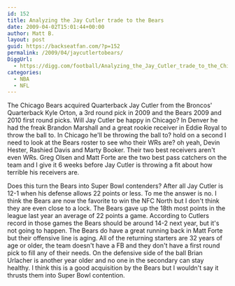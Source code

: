 ```yaml
---
id: 152
title: Analyzing the Jay Cutler trade to the Bears
date: 2009-04-02T15:01:44+00:00
author: Matt B.
layout: post
guid: https://backseatfan.com/?p=152
permalink: /2009/04/jaycutlertobears/
DiggUrl:
  - https://digg.com/football/Analyzing_the_Jay_Cutler_trade_to_the_Chicago_Bears
categories:
  - NBA
  - NFL
---
```


<div class="entry">
  <p>
    The Chicago Bears acquired Quarterback Jay Cutler from the Broncos' Quarterback Kyle Orton, a 3rd round pick in 2009 and the Bears 2009 and 2010 first round picks. Will Jay Cutler be happy in Chicago? In Denver he had the freak Brandon Marshall and a great rookie receiver in Eddie Royal to throw the ball to. In Chicago he'll be throwing the ball to? hold on a second I need to look at the Bears roster to see who their WRs are? oh yeah, Devin Hester, Rashied Davis and Marty Booker. Their two best receivers aren't even WRs. Greg Olsen and Matt Forte are the two best pass catchers on the team and I give it 6 weeks before Jay Cutler is throwing a fit about how terrible his receivers are.
  </p>

  <p>
    Does this turn the Bears into Super Bowl contenders? After all Jay Cutler is 12-1 when his defense allows 22 points or less. To me the answer is no. I think the Bears are now the favorite to win the NFC North but I don't think they are even close to a lock. The Bears gave up the 18th most points in the league last year an average of 22 points a game. According to Cutlers record in those games the Bears should be around 14-2 next year, but it's not going to happen. The Bears do have a great running back in Matt Forte but their offensive line is aging. All of the returning starters are 32 years of age or older, the team doesn't have a FB and they don't have a first round pick to fill any of their needs. On the defensive side of the ball Brian Urlacher is another year older and no one in the secondary can stay healthy. I think this is a good acquisition by the Bears but I wouldn't say it thrusts them into Super Bowl contention.
  </p>
</div>
